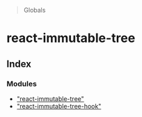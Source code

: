 > Globals

# react-immutable-tree

## Index

### Modules

* ["react-immutable-tree"](modules/_react_immutable_tree_.md)
* ["react-immutable-tree-hook"](modules/_react_immutable_tree_hook_.md)
